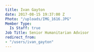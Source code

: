 ```yaml
---
title: Ivan Gayton
date: 2017-08-15 19:37:00 Z
Photo: "/uploads/IMG_1616.JPG"
Member Type:
  Is Staff: true
Job Title: Senior Humanitarian Advisor
redirect_from:
- "/users/ivan_gayton"
---
```


